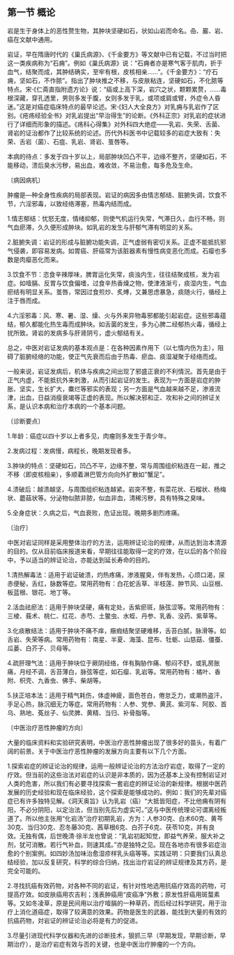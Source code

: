 ## 第一节 概论

岩是生于身体上的恶性赘生物，其肿块坚硬如石，状如山岩而命名。喦、巖、岩、癌在文献中通用。

岩证，早在隋唐时代的《巢氏病源》、《千金要方》等文献中已有记载，不过当时把这一类疾病称为“石痈”。例如《巢氏病源》说：“石痈者亦是寒气客于肌肉，折于血气，结聚而成，其肿结确实，至牢有根，皮核相亲……”。《千金要方》：“疗石痈，坚如石，不作脓”。指出了肿块推之不移，与皮肤粘连，坚硬如石，不化脓等特点。宋·《仁斋直指附遗方论》说：“癌或上高下深，岩穴之状，颗颗累赘，……毒根深藏，穿孔透里，男则多发于腹，女则多发于乳，或项或肩或臂，外症令人昏迷。”这是对癌症临床特点的最早论述。宋·《妇人大全良方》对乳痈与乳岩作了区别。《疮疡经验全书》对乳岩提出“早治得生”的论断。《外科正宗》对乳岩的症状进行了详细而形象的描述。《疡科心得集》对外科四大绝症——乳岩、失荣、舌菌、肾岩的证治都作了比较系统的论述。历代外科医书中记载较多的岩症大致有：失荣、舌岩（菌）、石疽、乳岩、肾岩、茧唇等。

本病的待点：多发于四十岁以上，局部肿块凹凸不平，边缘不整齐，坚硬如石，不能移动，溃后臭水污秽，易出血，难收敛，不易治愈，每多危及生命。

〔病因病机〕

肿瘤是—种全身性疾病的局部表现。岩证的病因多由情志郁结、脏腑失调，饮食不节，六淫邪毒，以致经络滞塞，热毒内结而成。

1.情志郁结：忧怒无度，情绪抑郁，则使气机运行失常，气滞日久，血行不畅，则气血瘀滞，久久便形成肿块。如乳岩的发生与肝郁气滞有明显的关系。

2.脏腑失调：岩证的形成与脏腑功能失调，正气虚弱有密切关系。正虚不能抵抗邪气侵袭，即容易发病。如胃癌、肝癌常为该脏器素有慢性病变恶化而成。石瘿也多数是肉瘿恶化而来。

3.饮食不节：恣食辛辣厚味，脾胃运化失常，痰浊内生，往往结聚成核，发为岩症。如噎膈、反胃与饮食偏嗜，过食辛热香燥之物，使津液渐亏，痰湿内生，气血瘀结有明显关系。茧唇，常因过食煎炒、炙煿，又兼思虑暴急，痰随火行，循经上注于唇而成。

4.六淫邪毒：风、寒、暑、湿、燥、火与外来异物毒邪都能引起岩症。这些邪毒蕴结，郁久都能化热生毒而成肿块。如舌菌的发生，多为心脾二经郁热火毒，循经上扰所致。肾岩的发病多与肝肾阴亏，虚火郁结有关。

总之，中医对岩证发病的基本观点是：在各种因素作用下（以七情内伤为主），阻碍了脏腑经络的功能，使正气先衰而后由于热毒、瘀血、痰湿凝聚于经络而成。

一般来说，岩证发病后，机体与疾病之间出现了邪盛正衰的不利情況。首先是由于正气内虚，不能抵抗外来刺激，从而引起岩证的发生。表现为一方面是岩症的肿胀、坚实，生长扩大，麋烂等邪实的表现；另一方面是气血越来越不足，渗液流津，出血，日益消瘦衰竭等正虚的表现。所以解决邪和正、攻和补之间的辨证关系，是认识本病和治疗本病的一个基本问题。

〔诊断要点〕

1.年龄：癌症以四十岁以上者多见，肉瘤则多发生于青少年。

2.发病过程：发病慢，病程长，晚期发现者多。

3.肿块的特点：坚硬如石，凹凸不平，边缘不整，常与周围组织粘连在一起，推之不移（即皮核相亲），多顺着淋巴管方向向外扩散如"蟹足”。

4.溃破后：越溃越坚，与周围组织粘连越紧。岩突不整，有菜花状、石榴状、杨梅状、蘑菇状等。分泌物似脓非脓，似血非血，清稀污秽，具有特殊之臭味。

5.全身症状：久病之后，气血衰败，危证出现。晚期多剧烈疼痛。

〔治疗〕

中医对岩证同样是采用整体治疗的方法，运用辨证论治的规律，从而达到治本清源的目的。仅从目前临床报道来看，早期往往能取得一定的疗效，在以后的各个阶段中，予以适当的辨证论治，亦能达到延长寿命的目的。

1.清热解毒法：适用于岩证破溃，灼热疼痛，渗液腥臭，伴有发热，心烦口渴，尿赤便秘，舌红，脉数等症。常用药物有：白花蛇舌草、半枝莲、肿节风、山豆根、板蓝根、银花、地丁等。

2.活血祛瘀法：适用于肿块坚硬，痛有定处，舌紫瘀斑，脉弦涩等。常用药物有：三棱、莪术、桃仁、红花、赤芍、土鳖虫、水蛭、丹参、乳香、没药、紫草等。

3.化痰散结法：适用于肿块不痛不痒，癥瘕结聚坚硬难移，舌苔白腻，脉滑等。如舌岩、失荣等病。常用药物有：南星、半夏、海藻、昆布、牡蛎、山慈菇、僵蚕、瓜蒌、白芥子、贝母等。

4.疏肝理气法：适用于肿块位于厥阴经络，伴有胸胁作痛、郁闷不舒，或乳房胀痛，月经不调，舌苔薄白，脉弦等症，如石瘿、乳岩等。常用药物有：橘叶、香附、枳壳、九香虫、佛手、柴胡等。

5.扶正培本法：适用于精气耗伤，体虚神疲，面色苍白，倦怠乏力，或潮热盗汗，手足心热，脉沉细无力等症。常用药物有：人参、党参、黄芪、紫河车、阿胶、首乌、熟地、菟丝子、仙灵脾、黄精、当归、补骨脂等。

〔中医治疗恶性肿瘤的方向〕

大量的临床资料和实验研究表明，中医治疗恶性肿瘤出现了很多好的苗头，有着广阔的前景。关于中医治疗恶性肿瘤的发展方向主要有以下几个方面。

1.探索岩症的辨证论治的规律，运用一般辨证论治的方法治疗岩症，取得了一定的疗效。但当前的这些治法对岩症的认识是非本质的，因为还基本上没有控制岩证对人类的危害，所以我们有必要寻找探索一套岩症的辨证论治的新规律。根据中医药发展的历史经验和现在临床经验，这个探索是能够成功的。例如：我们的先辈对癌症已有许多独特见解。《洞天奥旨》认为乳岩（癌）“大抵皆阳症，不比他痈有阴有阳，不必分阴阳，以定治法，但当别先后为虚实可。”这与中医传统理论可谓离经叛道了。所以他主张用“化岩汤”治疗初期乳岩，方为：人参30克、白术60克、黄芩30克、当归30克、忍冬藤30克、茜草根6克、白芥子6克、茯苓10克，并有良效。无独有偶，后世晚清·徐半龙也曾说：“乳岩初起知觉，即益气养荣，服大补之剂，犹可消散。若行气补血，则速其成。”亦是独特之见。现在各地亦有很多岩症治愈的个别案例。如四妙汤加味治愈湿疹样乳头癌等等。实践证明：只要我们认真总结经验，加以反复研究，科学的综合归纳，找出治疗岩证的辨证规律及其方药，是完全可能的。

2.寻找抗癌有效药物，对各种不同的岩证，有针对性地选用抗癌疗效高的药物，可提高疗效。如皮肤癌用农吉利；浅表肿癌用“皮癌净”外敷；原发性肝癌用斑蝥素等。又如冬凌草，原是民间用以治疗噎膈的一种草药，而后经过科学研究，用于治疗上消化道癌症，取得了较满意的效果。药物是医生的武器，能找到大量的有效的抗癌药物，対岩证的辨证论治必将是有力的促进。

3.尽量引进现代科学仪器和先进的诊断技术，狠抓三早（早期发现，早期诊断，早期治疗），是治疗岩症有效与否的关键，也是中医治疗肿瘤的一个方向。
